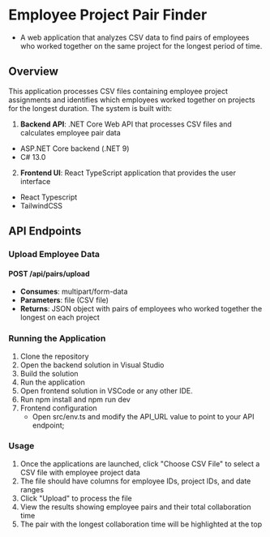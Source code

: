 # Employee Project Pair Finder
- A web application that analyzes CSV data to find pairs of employees who worked together on the same project for the longest period of time.

## Overview

This application processes CSV files containing employee project assignments and identifies which employees worked together on projects for the longest duration. The system is built with:

1. **Backend API**: .NET Core Web API that processes CSV files and calculates employee pair data
- ASP.NET Core backend (.NET 9)
- C# 13.0
2. **Frontend UI**: React TypeScript application that provides the user interface
- React Typescript
- TailwindCSS

## API Endpoints

### Upload Employee Data
#### POST /api/pairs/upload
- **Consumes**: multipart/form-data
- **Parameters**: file (CSV file)
- **Returns**: JSON object with pairs of employees who worked together the longest on each project

### Running the Application
1. Clone the repository
2. Open the backend solution in Visual Studio
3. Build the solution
4. Run the application
5. Open frontend solution in VSCode or any other IDE.
6. Run npm install and npm run dev
7. Frontend configuration
   - Open src/env.ts and modify the API_URL value to point to your API endpoint;

### Usage

1. Once the applications are launched, click "Choose CSV File" to select a CSV file with employee project data
3. The file should have columns for employee IDs, project IDs, and date ranges
4. Click "Upload" to process the file
5. View the results showing employee pairs and their total collaboration time
6. The pair with the longest collaboration time will be highlighted at the top

